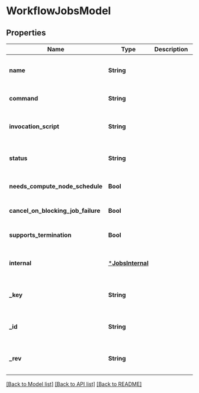 # WorkflowJobsModel


## Properties
Name | Type | Description | Notes
------------ | ------------- | ------------- | -------------
**name** | **String** |  | [optional] [default to nothing]
**command** | **String** |  | [default to nothing]
**invocation_script** | **String** |  | [optional] [default to nothing]
**status** | **String** |  | [optional] [default to nothing]
**needs_compute_node_schedule** | **Bool** |  | [optional] [default to false]
**cancel_on_blocking_job_failure** | **Bool** |  | [optional] [default to true]
**supports_termination** | **Bool** |  | [optional] [default to false]
**internal** | [***JobsInternal**](JobsInternal.md) |  | [optional] [default to nothing]
**_key** | **String** |  | [optional] [default to nothing]
**_id** | **String** |  | [optional] [default to nothing]
**_rev** | **String** |  | [optional] [default to nothing]


[[Back to Model list]](../README.md#models) [[Back to API list]](../README.md#api-endpoints) [[Back to README]](../README.md)


